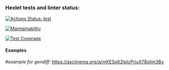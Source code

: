 ### Hexlet tests and linter status:
[![Actions Status: test](https://github.com/JhonnyT18/github-actions-badge/workflows/hexlet-check/badge.svg)](https://github.com/JhonnyT18/python-project-lvl2/actions?query=workflow%3Ahexlet-check)


[![Maintainability](https://api.codeclimate.com/v1/badges/12dc053ac6671063f54f/maintainability)](https://codeclimate.com/github/JhonnyT18/python-project-lvl2/maintainability)


[![Test Coverage](https://api.codeclimate.com/v1/badges/12dc053ac6671063f54f/test_coverage)](https://codeclimate.com/github/JhonnyT18/python-project-lvl2/test_coverage)
#### Examples
*#example for gendiff:*
https://asciinema.org/a/mKESp62IplcPrjuX78olim3Bv
